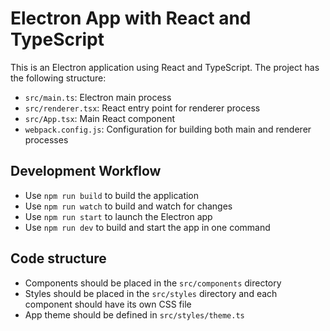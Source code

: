 <!-- Use this file to provide workspace-specific custom instructions to Copilot. For more details, visit https://code.visualstudio.com/docs/copilot/copilot-customization#_use-a-githubcopilotinstructionsmd-file -->

# Electron App with React and TypeScript

This is an Electron application using React and TypeScript. The project has the following structure:

- `src/main.ts`: Electron main process
- `src/renderer.tsx`: React entry point for renderer process
- `src/App.tsx`: Main React component
- `webpack.config.js`: Configuration for building both main and renderer processes

## Development Workflow

- Use `npm run build` to build the application
- Use `npm run watch` to build and watch for changes
- Use `npm run start` to launch the Electron app
- Use `npm run dev` to build and start the app in one command

## Code structure

- Components should be placed in the `src/components` directory
- Styles should be placed in the `src/styles` directory and each component should have its own CSS file
- App theme should be defined in `src/styles/theme.ts`